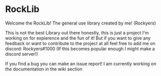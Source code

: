 # RockLib

Welcome the RockLib! The general use library created by me! (Rockyers) 

This is not the best Library out there honestly, this is just a project I'm working on for expierence and the fun of it! But if you want to give any feedback or want to contribute to the project at all feel free to add me on discord: Rockyers#1000 (If this becomes popular enough I might make a discord server!)

If you find a bug you can make an issue report! I am currently working on the documentation in the wiki section
